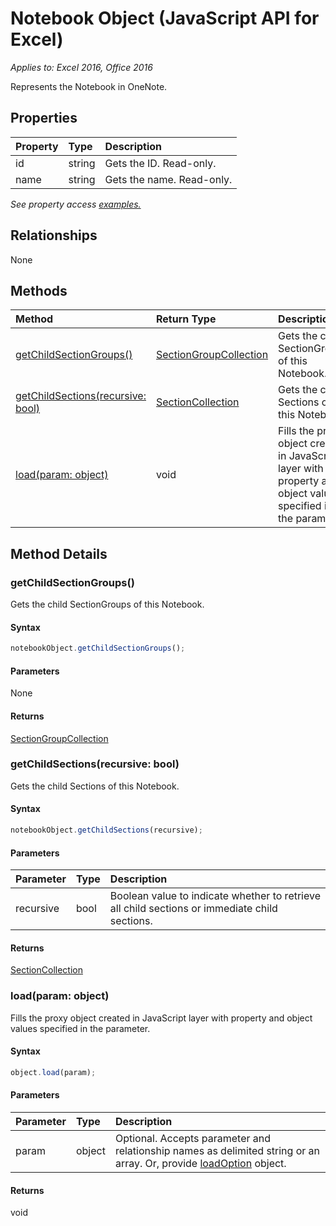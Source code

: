 # Notebook Object (JavaScript API for Excel)

_Applies to: Excel 2016, Office 2016_

Represents the Notebook in OneNote.

## Properties

| Property	   | Type	|Description
|:---------------|:--------|:----------|
|id|string|Gets the ID. Read-only.|
|name|string|Gets the name. Read-only.|

_See property access [examples.](#property-access-examples)_

## Relationships
None


## Methods

| Method		   | Return Type	|Description|
|:---------------|:--------|:----------|
|[getChildSectionGroups()](#getchildsectiongroups)|[SectionGroupCollection](sectiongroupcollection.md)|Gets the child SectionGroups of this Notebook.|
|[getChildSections(recursive: bool)](#getchildsectionsrecursive-bool)|[SectionCollection](sectioncollection.md)|Gets the child Sections of this Notebook.|
|[load(param: object)](#loadparam-object)|void|Fills the proxy object created in JavaScript layer with property and object values specified in the parameter.|

## Method Details


### getChildSectionGroups()
Gets the child SectionGroups of this Notebook.

#### Syntax
```js
notebookObject.getChildSectionGroups();
```

#### Parameters
None

#### Returns
[SectionGroupCollection](sectiongroupcollection.md)

### getChildSections(recursive: bool)
Gets the child Sections of this Notebook.

#### Syntax
```js
notebookObject.getChildSections(recursive);
```

#### Parameters
| Parameter	   | Type	|Description|
|:---------------|:--------|:----------|
|recursive|bool|Boolean value to indicate whether to retrieve all child sections or immediate child sections. |

#### Returns
[SectionCollection](sectioncollection.md)

### load(param: object)
Fills the proxy object created in JavaScript layer with property and object values specified in the parameter.

#### Syntax
```js
object.load(param);
```

#### Parameters
| Parameter	   | Type	|Description|
|:---------------|:--------|:----------|
|param|object|Optional. Accepts parameter and relationship names as delimited string or an array. Or, provide [loadOption](loadoption.md) object.|

#### Returns
void
